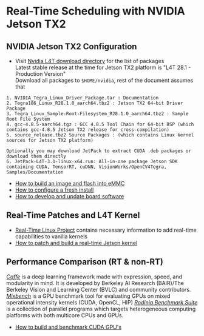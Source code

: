 # Real-Time Scheduling with NVIDIA Jetson TX2

## NVIDIA Jetson TX2 Configuration
* Visit [Nvidia L4T download directory](https://developer.nvidia.com/embedded/linux-tegra) for the list of packages  
Latest stable release at the time for Jetson TX2 platform is "L4T 28.1 - Production Version"  
Download all packages to `$HOME/nvidia`, rest of the document assumes that
```
1. NVIDIA_Tegra_Linux_Driver_Package.tar : Documentation
2. Tegra186_Linux_R28.1.0_aarch64.tbz2 : Jetson TX2 64-bit Driver Package
3. Tegra_Linux_Sample-Root-Filesystem_R28.1.0_aarch64.tbz2 : Sample Root File System
4. gcc-4.8.5-aarch64.tgz : GCC 4.8.5 Tool Chain for 64-bit BSP (which contains gcc-4.8.5 Jetson TX2 release for cross-compilation)
5. source_release.tbz2 Source Packages : (which contains Linux kernel sources for Jetson TX2 platform)

Optionally you may download JetPack to extract CUDA .deb packages or download them directly
6. JetPack-L4T-3.1-linux-x64.run: All-in-one package Jetson SDK containing CUDA, TensorRT, cuDNN, VisionWorks/OpenCV4Tegra, Samples/Documentation
```

* [How to build an image and flash into eMMC](docs/README.00-flashing.md)
* [How to configure a fresh install](docs/README.01-configure.md)
* [How to develop and update board software](docs/README.02-development.md)

## Real-Time Patches and L4T Kernel
* [Real-Time Linux Project](https://rt.wiki.kernel.org/index.php/Main_Page) contains necessary information to add real-time capabilities to vanilla kernels  
* [How to patch and build a real-time Jetson kernel](docs/README.03-realtime.md)

## Performance Comparison (RT & non-RT)
[*Caffe*](https://github.com/BVLC/caffe) is a deep learning framework made with expression, speed, and modularity in mind. It is developed by Berkeley AI Research (BAIR)/The Berkeley Vision and Learning Center (BVLC) and community contributors.
[*Mixbench*](https://github.com/ekondis/mixbench) is a GPU benchmark tool for evaluating GPUs on mixed operational intensity kernels (CUDA, OpenCL, HIP)
[*Rodinia Benchmark Suite*](https://github.com/yuhc/gpu-rodinia.git) is a collection of parallel programs which targets heterogeneous computing platforms with both multicore CPUs and GPUs.

* [How to build and benchmark CUDA GPU's](docs/README.04-benchmarks.md)

